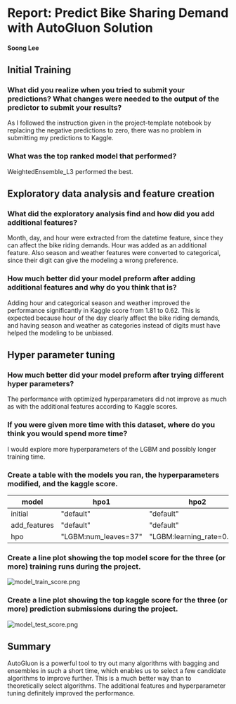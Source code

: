 # Report: Predict Bike Sharing Demand with AutoGluon Solution
#### Soong Lee

## Initial Training
### What did you realize when you tried to submit your predictions? What changes were needed to the output of the predictor to submit your results?
As I followed the instruction given in the project-template notebook by replacing the negative predictions to zero, there was no problem in submitting my predictions to Kaggle.

### What was the top ranked model that performed?
WeightedEnsemble_L3 performed the best.

## Exploratory data analysis and feature creation
### What did the exploratory analysis find and how did you add additional features?
Month, day, and hour were extracted from the datetime feature, since they can affect the bike riding demands. Hour was added as an additional feature. 
Also season and weather features were converted to categorical, since their digit can give the modeling a wrong preference.

### How much better did your model preform after adding additional features and why do you think that is?
Adding hour and categorical season and weather improved the performance significantly in Kaggle score from 1.81 to 0.62. This is expected because hour of the day clearly affect the bike riding demands, and having season and weather as categories instead of digits must have helped the modeling to be unbiased.

## Hyper parameter tuning
### How much better did your model preform after trying different hyper parameters?
The performance with optimized hyperparameters did not improve as much as with the additional features according to Kaggle scores. 

### If you were given more time with this dataset, where do you think you would spend more time?
I would explore more hyperparameters of the LGBM and possibly longer training time.

### Create a table with the models you ran, the hyperparameters modified, and the kaggle score.
|model|hpo1|hpo2|hpo3|score|
|--|--|--|--|--|
|initial|"default"|"default"|"default"|1.84154|
|add_features|"default"|"default"|"default"|0.68948|
|hpo|"LGBM:num_leaves=37"|"LGBM:learning_rate=0.076"|"RF:max_depth=30"|0.47353|

### Create a line plot showing the top model score for the three (or more) training runs during the project.

![model_train_score.png](img/model_train_score.png)

### Create a line plot showing the top kaggle score for the three (or more) prediction submissions during the project.

![model_test_score.png](img/model_test_score.png)

## Summary
AutoGluon is a powerful tool to try out many algorithms with bagging and ensembles in such a short time, which enables us to select a few candidate algorithms to improve further. This is a much better way than to theoretically select algorithms. The additional features and hyperparameter tuning definitely improved the performance.